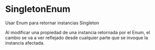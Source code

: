 # SingletonEnum
Usar Enum para retornar instancias Singleton 

Al modificar una propiedad de una instancia retornada por el Enum, el cambio se va a ver reflejado desde cualquier parte que se invoque la instancia afectada.
